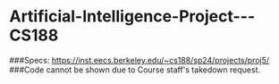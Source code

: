 # Artificial-Intelligence-Project---CS188
###Specs: https://inst.eecs.berkeley.edu/~cs188/sp24/projects/proj5/
###Code cannot be shown due to Course staff's takedown request.
